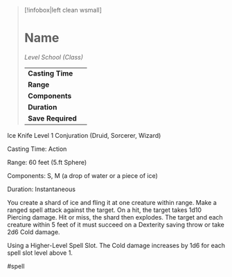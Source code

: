 > [!infobox|left clean wsmall]
> # Name
> *Level School (Class)*
> 
> | | |
> | - | - |
> | **Casting Time** | |
> | **Range** | |
> | **Components** | |
> | **Duration** | |
> | **Save Required** | |

Ice Knife
Level 1 Conjuration (Druid, Sorcerer, Wizard)

Casting Time: Action

Range: 60 feet (5.ft Sphere)

Components: S, M (a drop of water or a piece of ice)

Duration: Instantaneous

You create a shard of ice and fling it at one creature within range. Make a ranged spell attack against the target. On a hit, the target takes 1d10 Piercing damage. Hit or miss, the shard then explodes. The target and each creature within 5 feet of it must succeed on a Dexterity saving throw or take 2d6 Cold damage.

Using a Higher-Level Spell Slot. The Cold damage increases by 1d6 for each spell slot level above 1.

#spell